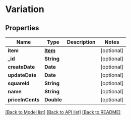 # Variation

## Properties
Name | Type | Description | Notes
------------ | ------------- | ------------- | -------------
**item** | [**Item**](Item.md) |  | [optional] 
**_id** | **String** |  | [optional] 
**createDate** | **Date** |  | [optional] 
**updateDate** | **Date** |  | [optional] 
**squareId** | **String** |  | [optional] 
**name** | **String** |  | [optional] 
**priceInCents** | **Double** |  | [optional] 

[[Back to Model list]](../README.md#documentation-for-models) [[Back to API list]](../README.md#documentation-for-api-endpoints) [[Back to README]](../README.md)


